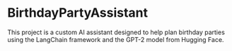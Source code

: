 # BirthdayPartyAssistant
This project is a custom AI assistant designed to help plan birthday parties using the LangChain framework and the GPT-2 model from Hugging Face.

